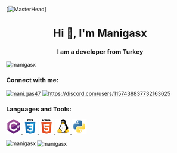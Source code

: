 [![MasterHead](https://static.wixstatic.com/media/53fad0_ce0704caa0174d6aa9b2b8101a62fa77~mv2.gif)]

<h1 align="center">Hi 👋, I'm Manigasx</h1>
<h3 align="center">I am a developer from Turkey</h3>

<p align="left"> <img src="https://komarev.com/ghpvc/?username=manigasx&label=Profile%20views&color=0e75b6&style=flat" alt="manigasx" /> </p>

<h3 align="left">Connect with me:</h3>
<p align="left">
<a href="https://www.youtube.com/c/mani.gas47" target="blank"><img align="center" src="https://raw.githubusercontent.com/rahuldkjain/github-profile-readme-generator/master/src/images/icons/Social/youtube.svg" alt="mani.gas47" height="30" width="40" /></a>
<a href="https://discord.gg/https://discord.com/users/1157438837732163625" target="blank"><img align="center" src="https://raw.githubusercontent.com/rahuldkjain/github-profile-readme-generator/master/src/images/icons/Social/discord.svg" alt="https://discord.com/users/1157438837732163625" height="30" width="40" /></a>
</p>

<h3 align="left">Languages and Tools:</h3>
<p align="left"> <a href="https://www.w3schools.com/cs/" target="_blank" rel="noreferrer"> <img src="https://raw.githubusercontent.com/devicons/devicon/master/icons/csharp/csharp-original.svg" alt="csharp" width="40" height="40"/> </a> <a href="https://www.w3schools.com/css/" target="_blank" rel="noreferrer"> <img src="https://raw.githubusercontent.com/devicons/devicon/master/icons/css3/css3-original-wordmark.svg" alt="css3" width="40" height="40"/> </a> <a href="https://www.w3.org/html/" target="_blank" rel="noreferrer"> <img src="https://raw.githubusercontent.com/devicons/devicon/master/icons/html5/html5-original-wordmark.svg" alt="html5" width="40" height="40"/> </a> <a href="https://www.linux.org/" target="_blank" rel="noreferrer"> <img src="https://raw.githubusercontent.com/devicons/devicon/master/icons/linux/linux-original.svg" alt="linux" width="40" height="40"/> </a> <a href="https://www.python.org" target="_blank" rel="noreferrer"> <img src="https://raw.githubusercontent.com/devicons/devicon/master/icons/python/python-original.svg" alt="python" width="40" height="40"/> </a> </p>

<p><img align="left" src="https://github-readme-stats.vercel.app/api/top-langs?username=manigasx&show_icons=true&locale=en&layout=compact" alt="manigasx" /></p>

<p>&nbsp;<img align="center" src="https://github-readme-stats.vercel.app/api?username=manigasx&show_icons=true&locale=en" alt="manigasx" /></p>
